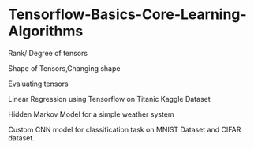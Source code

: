 # Tensorflow-Basics-Core-Learning-Algorithms

Rank/ Degree of tensors

Shape of Tensors,Changing shape

Evaluating tensors 

Linear Regression using Tensorflow on Titanic Kaggle Dataset

Hidden Markov Model for a simple weather system

Custom CNN model for classification task on MNIST Dataset and CIFAR dataset.
